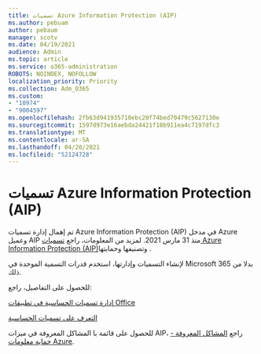 ```yaml
---
title: تسميات Azure Information Protection (AIP)
ms.author: pebuam
author: pebaum
manager: scotv
ms.date: 04/19/2021
audience: Admin
ms.topic: article
ms.service: o365-administration
ROBOTS: NOINDEX, NOFOLLOW
localization_priority: Priority
ms.collection: Adm_O365
ms.custom:
- "10974"
- "9004597"
ms.openlocfilehash: 2fb63d941935710ebc20f74bed70479c5627130e
ms.sourcegitcommit: 1597d973e16aebda24421f18b911ea4c7197dfc3
ms.translationtype: MT
ms.contentlocale: ar-SA
ms.lasthandoff: 04/20/2021
ms.locfileid: "52124728"
---
```

# <a name="azure-information-protection-aip-labels"></a>تسميات Azure Information Protection (AIP)

تم إهمال إدارة تسميات Azure Information Protection (AIP) في مدخل Azure وعميل AIP منذ 31 مارس 2021. لمزيد من المعلومات، راجع [تسميات Azure Information Protection (AIP)](https://docs.microsoft.com/azure/information-protection/aip-classification-and-protection)وتصنيفها وحمايتها .

لإنشاء التسميات وإدارتها، استخدم قدرات التسمية الموحدة في Microsoft 365 بدلا من ذلك. 

للحصول على التفاصيل، راجع:

[إدارة تسميات الحساسية في تطبيقات Office](https://docs.microsoft.com/microsoft-365/compliance/sensitivity-labels-office-apps)

[التعرف على تسميات الحساسية](https://docs.microsoft.com/microsoft-365/compliance/sensitivity-labels)

للحصول على قائمة با المشاكل المعروفة في ميزات AIP، راجع [المشاكل المعروفة - حماية معلومات Azure](https://docs.microsoft.com/azure/information-protection/known-issues).